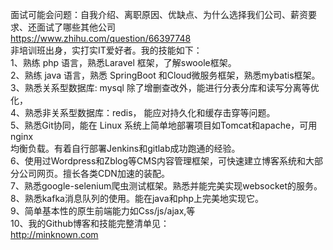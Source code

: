 面试可能会问题：自我介绍、离职原因、优缺点、为什么选择我们公司、薪资要求、还面试了哪些其他公司  
https://www.zhihu.com/question/66397748  
非培训班出身，实打实IT爱好者。我的技能如下：  
1、熟练 php 语言，熟悉Laravel 框架，了解swoole框架。  
2、熟练 java 语言，熟悉 SpringBoot 和Cloud微服务框架，熟悉mybatis框架。  
3、熟悉关系型数据库: mysql 除了增删查改外，能进行分表分库和读写分离等优化，  
4、熟悉非关系型数据库：redis， 能应对持久化和缓存击穿等问题。  
5、熟悉Git协同，能在 Linux 系统上简单地部署项目如Tomcat和apache，可用 nginx  
均衡负载。有着自行部署Jenkins和gitlab成功跑通的经验。  
6、使用过Wordpress和Zblog等CMS内容管理框架，可快速建立博客系统和大部分公司网页。擅长各类CDN加速的装配。  
7、熟悉google-selenium爬虫测试框架。熟悉并能完美实现websocket的服务。  
8、熟悉kafka消息队列的使用。能在java和php上完美地实现它。  
9、简单基本性的原生前端能力如Css/js/ajax,等  
10、我的Github博客和技能完整清单见：  
http://minknown.com  

